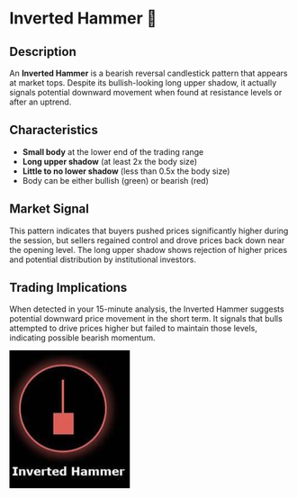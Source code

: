 # Inverted Hammer 🔨

## Description
An **Inverted Hammer** is a bearish reversal candlestick pattern that appears at market tops. Despite its bullish-looking long upper shadow, it actually signals potential downward movement when found at resistance levels or after an uptrend.

## Characteristics
- **Small body** at the lower end of the trading range
- **Long upper shadow** (at least 2x the body size)
- **Little to no lower shadow** (less than 0.5x the body size)
- Body can be either bullish (green) or bearish (red)

## Market Signal
This pattern indicates that buyers pushed prices significantly higher during the session, but sellers regained control and drove prices back down near the opening level. The long upper shadow shows rejection of higher prices and potential distribution by institutional investors.

## Trading Implications
When detected in your 15-minute analysis, the Inverted Hammer suggests potential downward price movement in the short term. It signals that bulls attempted to drive prices higher but failed to maintain those levels, indicating possible bearish momentum.

![Candlestick Pattern Example](inverted_hammer_pattern.png)